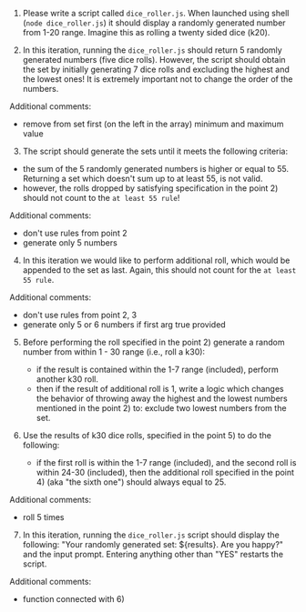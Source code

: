 1. Please write a script called `dice_roller.js`. When launched using shell (`node dice_roller.js`) it should display a randomly generated number from 1-20 range. Imagine this as rolling a twenty sided dice (k20).

2. In this iteration, running the `dice_roller.js` should return 5 randomly generated numbers (five dice rolls).
However, the script should obtain the set by initially generating 7 dice rolls and excluding the highest and the lowest ones! It is extremely important not to change the order of the numbers.

Additional comments:
- remove from set first (on the left in the array) minimum and maximum value

3. The script should generate the sets until it meets the following criteria: 
  - the sum of the 5 randomly generated numbers is higher or equal to 55. Returning a set which doesn't sum up to at least 55, is not valid.
  - however, the rolls dropped by satisfying specification in the point 2) should not count to the `at least 55 rule`!

Additional comments:
- don't use rules from point 2
- generate only 5 numbers

4. In this iteration we would like to perform additional roll, which would be appended to the set as last. Again, this should not count for the `at least 55 rule`.

Additional comments:
- don't use rules from point 2, 3
- generate only 5 or 6 numbers if first arg true provided

5. Before performing the roll specified in the point 2) generate a random number from within 1 - 30 range (i.e., roll a k30):
   - if the result is contained within the 1-7 range (included), perform another k30 roll.
   - then if the result of additional roll is 1, write a logic which changes the behavior of throwing away the highest and the lowest numbers mentioned in the point 2) to: exclude two lowest numbers from the set.

6. Use the results of k30 dice rolls, specified in the point 5) to do the following: 
   - if the first roll is within the 1-7 range (included), and the second roll is within 24-30 (included), then the additional roll specified in the point 4) (aka "the sixth one") should always equal to 25.

Additional comments:
- roll 5 times

7. In this iteration, running the `dice_roller.js` script should display the following: "Your randomly generated set: ${results}. Are you happy?" and the input prompt. Entering anything other than "YES" restarts the script.

Additional comments:
- function connected with 6)
